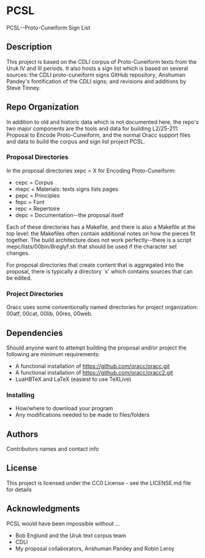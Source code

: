 # PCSL

PCSL--Proto-Cuneiform Sign List

## Description

This project is based on the CDLI corpus of Proto-Cuneiform texts from
the Uruk IV and III periods. It also hosts a sign list which is based
on several sources: the CDLI proto-cuneiform signs GitHub repository;
Anshuman Pandey's fontification of the CDLI signs; and
revisions and additions by Steve Tinney.

## Repo Organization

In addition to old and historic data which is not documented here, the
repo's two major components are the tools and data for building
L2/25-211: Proposal to Encode Proto-Cuneiform, and the normal Oracc
support files and data to build the corpus and sign list project PCSL.

### Proposal Directories

In the proposal directories xepc = X for Encoding Proto-Cuneiform:

* cepc = Corpus
* mepc = Materials: texts signs lists pages
* pepc = Principles
* fepc = Font
* repc = Repertoire
* depc = Documentation--the proposal itself

Each of these directories has a Makefile, and there is also a Makefile
at the top level: the Makefiles often contain additional notes on how
the pieces fit together.  The build architecture does not work
perfectly--there is a script mepc/lists/00bin/8reglyf.sh that should
be used if the character set changes.

For proposal directories that create content that is aggregated into
the proposal, there is typically a directory `x' which contains
sources that can be edited.

### Project Directories

Oracc uses some conventionally named directories for project
organization: 00atf, 00cat, 00lib, 00res, 00web.

## Dependencies

Should anyone want to attempt building the proposal and/or project the
following are minimum requirements:

* A functional installation of https://github.com/oracc/oracc.git
* A functional installation of https://github.com/oracc/oracc2.git
* LuaHBTeX and LaTeX (easiest to use TeXLive)

### Installing

* How/where to download your program
* Any modifications needed to be made to files/folders

## Authors

Contributors names and contact info

## License

This project is licensed under the CC0 License - see the LICENSE.md file for details

## Acknowledgments

PCSL would have been impossible without ...

* Bob Englund and the Uruk text corpus team
* CDLI
* My proposal collaborators, Anshuman Pandey and Robin Leroy
